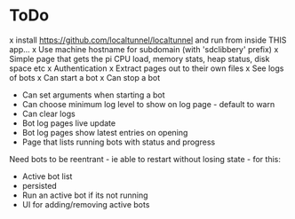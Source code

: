 # ToDo
x install https://github.com/localtunnel/localtunnel and run from inside THIS app...
 x Use machine hostname for subdomain (with 'sdclibbery' prefix)
x Simple page that gets the pi CPU load, memory stats, heap status, disk space etc
x Authentication
x Extract pages out to their own files
x See logs of bots
x Can start a bot
x Can stop a bot
* Can set arguments when starting a bot
* Can choose minimum log level to show on log page - default to warn
* Can clear logs
* Bot log pages live update
* Bot log pages show latest entries on opening
* Page that lists running bots with status and progress

Need bots to be reentrant - ie able to restart without losing state - for this:
* Active bot list
 * persisted
* Run an active bot if its not running
* UI for adding/removing active bots
